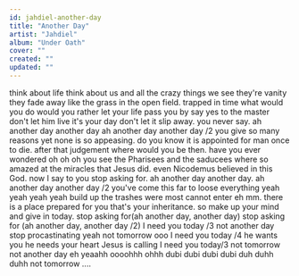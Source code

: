 ```yaml
---
id: jahdiel-another-day
title: "Another Day"
artist: "Jahdiel"
album: "Under Oath"
cover: ""
created: ""
updated: ""
---
```


think about life
think about us
and all the crazy things we see
they're vanity
they fade away like the grass in the open field.
trapped in time what would you do
would you rather let your life pass you by
say yes to the master don't let him live
it's your day don't let it slip away.
you never say.
ah another day
another day
ah another day
another day /2
you give so many reasons yet none is so appeasing.
do you know it is appointed for man once to die.
after that judgement where would you be then.
have you ever wondered oh oh oh
you see the Pharisees and the saducees
where so amazed at the miracles that Jesus did.
even Nicodemus believed in this God.
now I say to you stop asking for.
ah another day
another day.
ah another day
another day /2
you've come this far to loose everything yeah yeah yeah yeah
build up the trashes were most cannot enter eh mm.
there is a place prepared for you that's your inheritance.
so make up your mind and give in today.
stop asking for(ah another day, another day)
stop asking for (ah another day, another day /2)
I need you today /3
not another day
stop procastinating yeah
not tomorrow ooo
I need you today /4
he wants you
he needs your heart
Jesus is calling
I need you today/3
not tomorrow
not another day eh yeaahh oooohhh ohhh
dubi dubi dubi dubi duh duhh duhh
not tomorrow ....